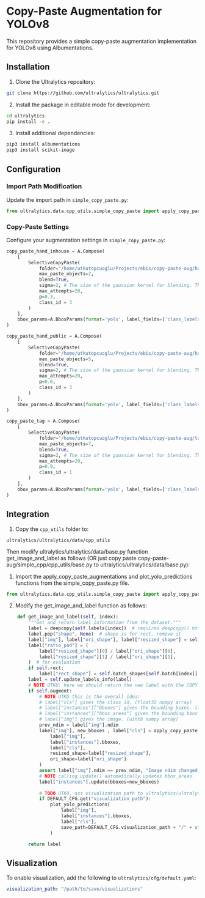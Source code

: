# Copy-Paste Augmentation for YOLOv8

This repository provides a simple copy-paste augmentation implementation for YOLOv8 using Albumentations.

## Installation

1. Clone the Ultralytics repository:
```bash
git clone https://github.com/ultralytics/ultralytics.git
```

2. Install the package in editable mode for development:
```bash
cd ultralytics
pip install -e .
```

3. Install additional dependencies:
```bash
pip3 install albumentations
pip3 install scikit-image
```

## Configuration

### Import Path Modification
Update the import path in `simple_copy_paste.py`:
```python
from ultralytics.data.cpp_utils.simple_copy_paste import apply_copy_paste_augmentations
```

### Copy-Paste Settings
Configure your augmentation settings in `simple_copy_paste.py`:

```python
copy_paste_hand_inhouse = A.Compose(
    [
        SelectiveCopyPaste(
            folder="/home/utkutopcuoglu/Projects/ebis/copy-paste-aug/hands_inhouse",
            max_paste_objects=2,
            blend=True,
            sigma=2, # The size of the gaussian kernel for blending. The larger the more smooth the blending, the more transparent the pasted object.
            max_attempts=20,
            p=0.3,
            class_id = 3
        )
    ],
    bbox_params=A.BboxParams(format='yolo', label_fields=['class_labels'])
)

copy_paste_hand_public = A.Compose(
    [
        SelectiveCopyPaste(
            folder="/home/utkutopcuoglu/Projects/ebis/copy-paste-aug/hands_public",
            max_paste_objects=5,
            blend=True,
            sigma=2, # The size of the gaussian kernel for blending. The larger the more smooth the blending, the more transparent the pasted object.
            max_attempts=20,
            p=0.6,
            class_id = 3
        )
    ],
    bbox_params=A.BboxParams(format='yolo', label_fields=['class_labels'])
)

copy_paste_tag = A.Compose(
    [
        SelectiveCopyPaste(
            folder="/home/utkutopcuoglu/Projects/ebis/copy-paste-aug/tags",
            max_paste_objects=7,
            blend=True,
            sigma=2, # The size of the gaussian kernel for blending. The larger the more smooth the blending, the more transparent the pasted object.
            max_attempts=20,
            p=0.9,
            class_id = 1
        )
    ],
    bbox_params=A.BboxParams(format='yolo', label_fields=['class_labels'])
)

```

## Integration

1. Copy the `cpp_utils` folder to:
```
ultralytics/ultralytics/data/cpp_utils
```

Then modify ultralytics/ultralytics/data/base.py function get_image_and_label as follows (OR just copy paste copy-paste-aug/simple_cpp/cpp_utils/base.py to ultralytics/ultralytics/data/base.py):

1. Import the apply_copy_paste_augmentations and plot_yolo_predictions functions from the simple_copy_paste.py file.
```python
from ultralytics.data.cpp_utils.simple_copy_paste import apply_copy_paste_augmentations, plot_yolo_predictions
```

2. Modify the get_image_and_label function as follows:
```python
    def get_image_and_label(self, index):
        """Get and return label information from the dataset."""
        label = deepcopy(self.labels[index])  # requires deepcopy() https://github.com/ultralytics/ultralytics/pull/1948
        label.pop("shape", None)  # shape is for rect, remove it
        label["img"], label["ori_shape"], label["resized_shape"] = self.load_image(index)
        label["ratio_pad"] = (
            label["resized_shape"][0] / label["ori_shape"][0],
            label["resized_shape"][1] / label["ori_shape"][1],
        )  # for evaluation
        if self.rect:
            label["rect_shape"] = self.batch_shapes[self.batch[index]]
        label = self.update_labels_info(label)
        # NOTE UTKU: here we should return the new label with the COPY PASTE applied.
        if self.augment:
            # NOTE UTKU this is the overall idea:
            # label["cls"] gives the class id. (float32 numpy array)
            # label["instances"]["bboxes"] gives the bounding boxes. (float32 numpy array)
            # label["instances"]["bbox_areas"] gives the bounding bbox areas. (float32 numpy array)
            # label["img"] gives the image. (uint8 numpy array)
            prev_ndim = label["img"].ndim
            label["img"], new_bboxes , label["cls"] = apply_copy_paste_augmentations(
                label["img"],
                label["instances"].bboxes,
                label["cls"],
                resized_shape=label["resized_shape"],
                ori_shape=label["ori_shape"]
            )
            assert label["img"].ndim == prev_ndim, "Image ndim changed after copy paste augmentation."
            # NOTE calling update() automatically updates bbox_areas.
            label["instances"].update(bboxes=new_bboxes)
            
            # TODO UTKU, ass visualization path to ultralytics/ultralytics/cfg/default.yaml if you want to visualize the data.
            if DEFAULT_CFG.get("visualization_path"):
                plot_yolo_predictions(
                    label["img"],
                    label["instances"].bboxes,
                    label["cls"],
                    save_path=DEFAULT_CFG.visualization_path + "/" + str(index) + ".png"
                )

        return label
```

## Visualization
To enable visualization, add the following to `ultralytics/cfg/default.yaml`:
```yaml
visualization_path: "/path/to/save/visualizations"
```
